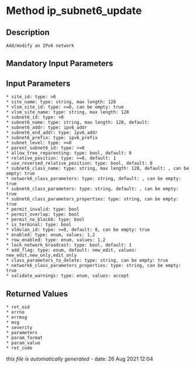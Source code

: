 # Method ip_subnet6_update

## Description
	Add/modify an IPv6 network

## Mandatory Input Parameters

## Input Parameters
	* site_id: type: >0
	* site_name: type: string, max length: 128
	* vlsm_site_id: type: >=0, can be empty: true
	* vlsm_site_name: type: string, max length: 128
	* subnet6_id: type: >0
	* subnet6_name: type: string, max length: 128, default: 
	* subnet6_addr: type: ipv6_addr
	* subnet6_end_addr: type: ipv6_addr
	* subnet6_prefix: type: ipv6_prefix
	* subnet_level: type: >=0
	* parent_subnet6_id: type: >=0
	* allow_tree_reparenting: type: bool, default: 0
	* relative_position: type: >=0, default: 1
	* use_reversed_relative_position: type: bool, default: 0
	* subnet6_class_name: type: string, max length: 128, default: , can be empty: true
	* network6_class_parameters: type: string, default: , can be empty: true
	* subnet6_class_parameters: type: string, default: , can be empty: true
	* subnet6_class_parameters_properties: type: string, can be empty: true
	* permit_invalid: type: bool
	* permit_overlap: type: bool
	* permit_no_block6: type: bool
	* is_terminal: type: bool
	* vlmvlan_id: type: >=0, default: 0, can be empty: true
	* enabled: type: enum, values: 1,2
	* row_enabled: type: enum, values: 1,2
	* lock_network_broadcast: type: bool, default: 1
	* add_flag: type: enum, default: new_edit, values: new_edit,new_only,edit_only
	* class_parameters_to_delete: type: string, can be empty: true
	* network6_class_parameters_properties: type: string, can be empty: true
	* validate_warnings: type: enum, values: accept

## Returned Values
	* ret_oid
	* errno
	* errmsg
	* msg
	* severity
	* parameters
	* param_format
	* param_value
	* ret_code


*this file is automatically generated* - date: 26 Aug 2021 12:04